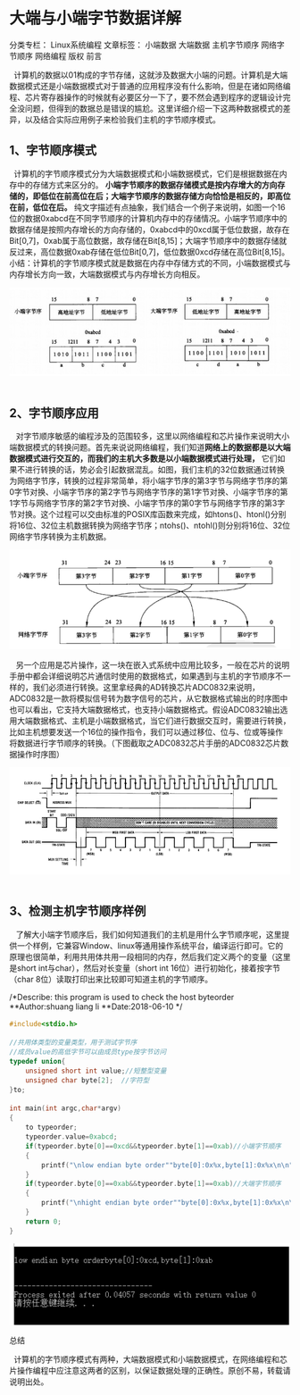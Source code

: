 # 大端与小端字节数据详解

分类专栏： Linux系统编程 文章标签： 小端数据 大端数据 主机字节顺序 网络字节顺序 网络编程
版权
前言

  计算机的数据以01构成的字节存储，这就涉及数据大小端的问题。计算机是大端数据模式还是小端数据模式对于普通的应用程序没有什么影响，但是在诸如网络编程、芯片寄存器操作的时候就有必要区分一下了，要不然会遇到程序的逻辑设计完全没问题，但得到的数据总是错误的尴尬。这里详细介绍一下这两种数据模式的差异，以及结合实际应用例子来检验我们主机的字节顺序模式。

## 1、字节顺序模式

  计算机的字节顺序模式分为大端数据模式和小端数据模式，它们是根据数据在内存中的存储方式来区分的。 **小端字节顺序的数据存储模式是按内存增大的方向存储的，即低位在前高位在后；大端字节顺序的数据存储方向恰恰是相反的，即高位在前，低位在后。**  纯文字描述有点抽象，我们结合一个例子来说明，如图一个16位的数据0xabcd在不同字节顺序的计算机内存中的存储情况。小端字节顺序中的数据存储是按照内存增长的方向存储的，0xabcd中的0xcd属于低位数据，故存在Bit[0,7]，0xab属于高位数据，故存储在Bit[8,15]；大端字节顺序中的数据存储就反过来，高位数据0xab存储在低位Bit[0,7]，低位数据0xcd存储在高位Bit[8,15]。小结：计算机的字节顺序模式就是数据在内存中存储方式的不同，小端数据模式与内存增长方向一致，大端数据模式与内存增长方向相反。

![largeAndSmall1](../../images/largeAndSmall1.PNG)
 

## 2、字节顺序应用

   对字节顺序敏感的编程涉及的范围较多，这里以网络编程和芯片操作来说明大小端数据模式的转换问题。首先来说说网络编程，我们知道**网络上的数据都是以大端数据模式进行交互的，而我们的主机大多数是以小端数据模式进行处理，** 它们如果不进行转换的话，势必会引起数据混乱。如图，我们主机的32位数据通过转换为网络字节序，转换的过程非常简单，将小端字节序的第3字节与网络字节序的第0字节对换、小端字节序的第2字节与网络字节序的第1字节对换、小端字节序的第1字节与网络字节序的第2字节对换、小端字节序的第0字节与网络字节序的第3字节对换。这个过程可以交由标准的POSIX库函数来完成，如htons()、htonl()分别将16位、32位主机数据转换为网络字节序；ntohs()、ntohl()则分别将16位、32位网络字节序转换为主机数据。

![largeAndSmall2](../../images/largeAndSmall2.PNG)

   另一个应用是芯片操作，这一块在嵌入式系统中应用比较多，一般在芯片的说明手册中都会详细说明芯片通信时使用的数据格式，如果遇到与主机的字节顺序不一样的，我们必须进行转换。这里拿经典的AD转换芯片ADC0832来说明，ADC0832是一款将模拟信号转为数字信号的芯片，从它数据格式输出的时序图中也可以看出，它支持大端数据格式，也支持小端数据格式。假设ADC0832输出选用大端数据格式、主机是小端数据格式，当它们进行数据交互时，需要进行转换，比如主机想要发送一个16位的操作指令，我们可以通过移位、位与、位或等操作将数据进行字节顺序的转换。（下图截取之ADC0832芯片手册的ADC0832芯片数据操作时序图）

![largeAndSmall3](../../images/largeAndSmall3.PNG)
 
## 3、检测主机字节顺序样例

   了解大小端字节顺序后，我们如何知道我们的主机是用什么字节顺序呢，这里提供一个样例，它兼容Window、linux等通用操作系统平台，编译运行即可。它的原理也很简单，利用共用体共用一段相同的内存，然后我们定义两个的变量（这里是short int与char），然后对长变量（short int 16位）进行初始化，接着按字节（char 8位）读取打印出来比较即可知道主机的字节顺序。

/*Describe: this program is used to check the host byteorder
**Author:shuang liang li
**Date:2018-06-10
*/

```c++
#include<stdio.h>
 
//共用体类型的变量类型，用于测试字节序
//成员value的高低字节可以由成员type按字节访问
typedef union{
	unsigned short int value;//短整型变量
	unsigned char byte[2];  //字符型
}to;
 
int main(int argc,char*argv)
{
	to typeorder;
	typeorder.value=0xabcd;
	if(typeorder.byte[0]==0xcd&&typeorder.byte[1]==0xab)//小端字节顺序
	{
		printf("\nlow endian byte order""byte[0]:0x%x,byte[1]:0x%x\n\n",typeorder.byte[0],typeorder.byte[1]);
	}
	if(typeorder.byte[0]==0xab&&typeorder.byte[1]==0xab)//大端字节顺序
	{
		printf("\nhight endian byte order""byte[0]:0x%x,byte[1]:0x%x\n\n",typeorder.byte[0],typeorder.byte[1]);
	}
	return 0;
}
```

![largeAndSmall4](../../images/largeAndSmall4.PNG)

总结

  计算机的字节顺序模式有两种，大端数据模式和小端数据模式，在网络编程和芯片操作编程中应注意这两者的区别，以保证数据处理的正确性。原创不易，转载请说明出处。